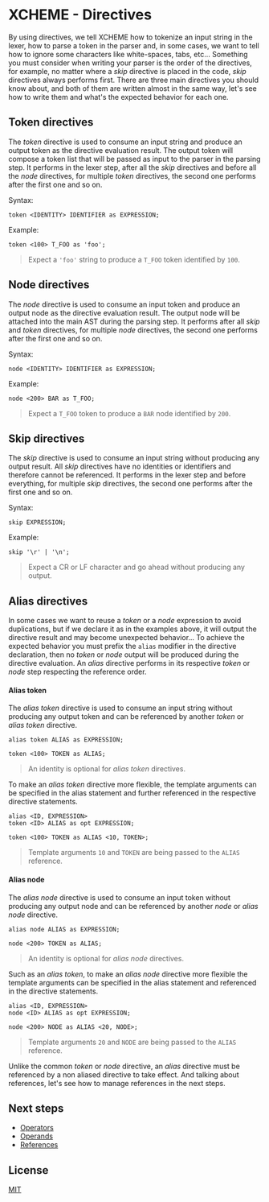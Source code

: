 # XCHEME - Directives

By using directives, we tell XCHEME how to tokenize an input string in the lexer, how to parse a token in the parser and, in some cases, we want to tell how to ignore some characters like white-spaces, tabs, etc... Something you must consider when writing your parser is the order of the directives, for example, no matter where a _skip_ directive is placed in the code, _skip_ directives always performs first. There are three main directives you should know about, and both of them are written almost in the same way, let's see how to write them and what's the expected behavior for each one.

## Token directives

The _token_ directive is used to consume an input string and produce an output token as the directive evaluation result. The output token will compose a token list that will be passed as input to the parser in the parsing step. It performs in the lexer step, after all the _skip_ directives and before all the _node_ directives, for multiple _token_ directives, the second one performs after the first one and so on.

Syntax:

```xcm
token <IDENTITY> IDENTIFIER as EXPRESSION;
```

Example:

```xcm
token <100> T_FOO as 'foo';
```

> Expect a `'foo'` string to produce a `T_FOO` token identified by `100`.

## Node directives

The _node_ directive is used to consume an input token and produce an output node as the directive evaluation result. The output node will be attached into the main AST during the parsing step. It performs after all _skip_ and _token_ directives, for multiple _node_ directives, the second one performs after the first one and so on.

Syntax:

```xcm
node <IDENTITY> IDENTIFIER as EXPRESSION;
```

Example:

```xcm
node <200> BAR as T_FOO;
```

> Expect a `T_FOO` token to produce a `BAR` node identified by `200`.

## Skip directives

The _skip_ directive is used to consume an input string without producing any output result. All _skip_ directives have no identities or identifiers and therefore cannot be referenced. It performs in the lexer step and before everything, for multiple _skip_ directives, the second one performs after the first one and so on.

Syntax:

```xcm
skip EXPRESSION;
```

Example:

```xcm
skip '\r' | '\n';
```

> Expect a CR or LF character and go ahead without producing any output.

## Alias directives

In some cases we want to reuse a _token_ or a _node_ expression to avoid duplications, but if we declare it as in the examples above, it will output the directive result and may become unexpected behavior... To achieve the expected behavior you must prefix the `alias` modifier in the directive declaration, then no _token_ or _node_ output will be produced during the directive evaluation. An _alias_ directive performs in its respective _token_ or _node_ step respecting the reference order.

#### Alias token

The _alias token_ directive is used to consume an input string without producing any output token and can be referenced by another _token_ or _alias token_ directive.

```xcm
alias token ALIAS as EXPRESSION;

token <100> TOKEN as ALIAS;
```

> An identity is optional for _alias token_ directives.

To make an _alias token_ directive more flexible, the template arguments can be specified in the alias statement and further referenced in the respective directive statements.

```xcm
alias <ID, EXPRESSION>
token <ID> ALIAS as opt EXPRESSION;

token <100> TOKEN as ALIAS <10, TOKEN>;
```

> Template arguments `10` and `TOKEN` are being passed to the `ALIAS` reference.

#### Alias node

The _alias node_ directive is used to consume an input token without producing any output node and can be referenced by another _node_ or _alias node_ directive.

```xcm
alias node ALIAS as EXPRESSION;

node <200> TOKEN as ALIAS;
```

> An identity is optional for _alias node_ directives.

Such as an _alias token_, to make an _alias node_ directive more flexible the template arguments can be specified in the alias statement and referenced in the directive statements.

```xcm
alias <ID, EXPRESSION>
node <ID> ALIAS as opt EXPRESSION;

node <200> NODE as ALIAS <20, NODE>;
```

> Template arguments `20` and `NODE` are being passed to the `ALIAS` reference.

Unlike the common _token_ or _node_ directive, an _alias_ directive must be referenced by a non aliased directive to take effect. And talking about references, let's see how to manage references in the next steps.

## Next steps

- [Operators](./operators.md)
- [Operands](./operands.md)
- [References](./references.md)

## License

[MIT](../LICENSE)
